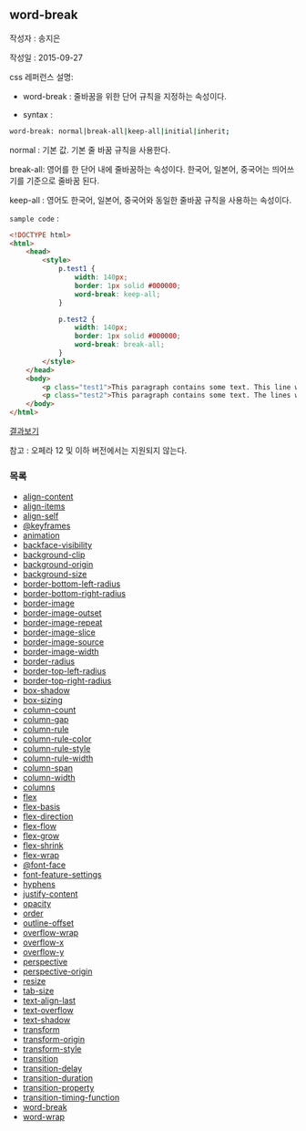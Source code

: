 ## word-break

작성자 : 송지은

작성일 : 2015-09-27

css 레퍼런스 설명:
 - word-break : 줄바꿈을 위한 단어 규칙을 지정하는 속성이다.

 - syntax :
```sh
word-break: normal|break-all|keep-all|initial|inherit;
```

normal : 기본 값. 기본 줄 바꿈 규칙을 사용한다.

break-all: 영어를 한 단어 내에 줄바꿈하는 속성이다. 한국어, 일본어, 중국어는 띄어쓰기를 기준으로 줄바꿈 된다.

keep-all : 영어도 한국어, 일본어, 중국어와 동일한 줄바꿈 규칙을 사용하는 속성이다.

`sample code` :

```html
<!DOCTYPE html>
<html>
	<head>
		<style>
			p.test1 {
			    width: 140px;
			    border: 1px solid #000000;
			    word-break: keep-all;
			}

			p.test2 {
			    width: 140px;
			    border: 1px solid #000000;
			    word-break: break-all;
			}
		</style>
	</head>
	<body>
		<p class="test1">This paragraph contains some text. This line will-break-at-hyphens.</p>
		<p class="test2">This paragraph contains some text. The lines will break at any character.</p>
	</body>
</html>
```

[결과보기](http://www.w3schools.com/cssref/tryit.asp?filename=trycss3_word-break)

참고 : 오페라 12 및 이하 버전에서는 지원되지 않는다.

### 목록
* [align-content](align-content.md)
* [align-items](align-items.md)
* [align-self](align-self.md)
* [@keyframes](@keyframes.md)
* [animation](animation.md)
* [backface-visibility](backface-visibility.md)
* [background-clip](background-clip.md)
* [background-origin](background-origin.md)
* [background-size](background-size.md)
* [border-bottom-left-radius](border-bottom-left-radius.md)
* [border-bottom-right-radius](border-bottom-right-radius.md)
* [border-image](border-image.md)
* [border-image-outset](border-image-outset.md)
* [border-image-repeat](border-image-repeat.md)
* [border-image-slice](border-image-slice.md)
* [border-image-source](border-image-source.md)
* [border-image-width](border-image-width.md)
* [border-radius](border-radius.md)
* [border-top-left-radius](border-top-left-radius.md)
* [border-top-right-radius](border-top-right-radius.md)
* [box-shadow](box-shadow.md)
* [box-sizing](box-sizing.md)
* [column-count](column-count.md)
* [column-gap](column-gap.md)
* [column-rule](column-rule.md)
* [column-rule-color](column-rule-color.md)
* [column-rule-style](column-rule-style.md)
* [column-rule-width](column-rule-width.md)
* [column-span](column-span.md)
* [column-width](column-width.md)
* [columns](columns.md)
* [flex](flex.md)
* [flex-basis](flex-basis.md)
* [flex-direction](flex-direction.md)
* [flex-flow](flex-flow.md)
* [flex-grow](flex-grow.md)
* [flex-shrink](flex-shrink.md)
* [flex-wrap](flex-wrap.md)
* [@font-face](@font-face.md)
* [font-feature-settings](font-feature-settings.md)
* [hyphens](hyphens.md)
* [justify-content](justify-content.md)
* [opacity](opacity.md)
* [order](order.md)
* [outline-offset](outline-offset.md)
* [overflow-wrap](overflow-wrap.md)
* [overflow-x](overflow-x.md)
* [overflow-y](overflow-y.md)
* [perspective](perspective.md)
* [perspective-origin](perspective-origin.md)
* [resize](resize.md)
* [tab-size](tab-size.md)
* [text-align-last](text-align-last.md)
* [text-overflow](text-overflow.md)
* [text-shadow](text-shadow.md)
* [transform](transform.md)
* [transform-origin](transform-origin.md)
* [transform-style](transform-style.md)
* [transition](transition.md)
* [transition-delay](transition-delay.md)
* [transition-duration](transition-duration.md)
* [transition-property](transition-property.md)
* [transition-timing-function](transition-timing-function.md)
* [word-break](word-break.md)
* [word-wrap](word-wrap.md)
